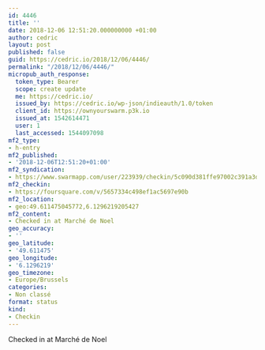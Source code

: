 ```yaml
---
id: 4446
title: ''
date: 2018-12-06 12:51:20.000000000 +01:00
author: cedric
layout: post
published: false
guid: https://cedric.io/2018/12/06/4446/
permalink: "/2018/12/06/4446/"
micropub_auth_response:
  token_type: Bearer
  scope: create update
  me: https://cedric.io/
  issued_by: https://cedric.io/wp-json/indieauth/1.0/token
  client_id: https://ownyourswarm.p3k.io
  issued_at: 1542614471
  user: 1
  last_accessed: 1544097098
mf2_type:
- h-entry
mf2_published:
- '2018-12-06T12:51:20+01:00'
mf2_syndication:
- https://www.swarmapp.com/user/223939/checkin/5c090d381ffe97002c391a3d
mf2_checkin:
- https://foursquare.com/v/5657334c498ef1ac5697e90b
mf2_location:
- geo:49.611475045772,6.1296219205427
mf2_content:
- Checked in at Marché de Noel
geo_accuracy:
- ''
geo_latitude:
- '49.611475'
geo_longitude:
- '6.1296219'
geo_timezone:
- Europe/Brussels
categories:
- Non classé
format: status
kind:
- Checkin
---
```

Checked in at Marché de Noel